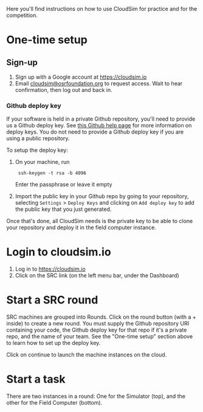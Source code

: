 Here you'll find instructions on how to use CloudSim for practice and for the competition.

# One-time setup

## Sign-up

1. Sign up with a Google account at https://cloudsim.io
1. Email cloudsim@osrfoundation.org to request access. Wait to hear confirmation, then log out and back in.

### Github deploy key

If your software is held in a private Github repository, you'll need to provide us a Github deploy key. See [this Github help page](https://developer.github.com/guides/managing-deploy-keys/#deploy-keys) for more information on deploy keys. You do not need to provide a Github deploy key if you are using a public repository.

To setup the deploy key: 

1. On your machine, run 

        ssh-keygen -t rsa -b 4096

    Enter the passphrase or leave it empty

1. Import the public key in your Github repo by going to your repository, selecting `Settings` > `Deploy Keys` and clicking on `Add deploy key` to add the public key that you just generated.

Once that's done, all CloudSim needs is the private key to be able to clone your repository and deploy it in the field computer instance.



# Login to cloudsim.io

1. Log in to https://cloudsim.io
1. Click on the SRC link (on the left menu bar, under the Dashboard)

# Start a SRC round

SRC machines are grouped into Rounds. Click on the round button (with a + inside) to create a new round. You must supply the Github repository URI containing your code, the Github deploy key for that repo if it's a private repo, and the name of your team. See the "One-time setup" section above to learn how to set up the deploy key. 

Click on continue to launch the machine instances on the cloud. 

# Start a task

There are two instances in a round: One for the Simulator (top), and the other for the Field Computer (bottom).